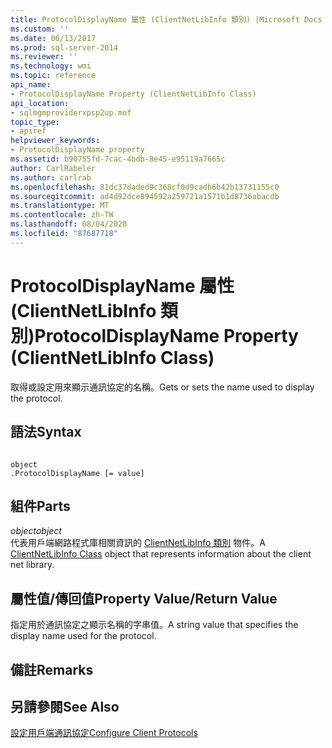 ```yaml
---
title: ProtocolDisplayName 屬性 (ClientNetLibInfo 類別) |Microsoft Docs
ms.custom: ''
ms.date: 06/13/2017
ms.prod: sql-server-2014
ms.reviewer: ''
ms.technology: wmi
ms.topic: reference
api_name:
- ProtocolDisplayName Property (ClientNetLibInfo Class)
api_location:
- sqlmgmproviderxpsp2up.mof
topic_type:
- apiref
helpviewer_keywords:
- ProtocolDisplayName property
ms.assetid: b90755fd-7cac-4bdb-8e45-e95119a7665c
author: CarlRabeler
ms.author: carlrab
ms.openlocfilehash: 81dc37daded9c368cf0d9cadb6b42b13731155c0
ms.sourcegitcommit: ad4d92dce894592a259721a1571b1d8736abacdb
ms.translationtype: MT
ms.contentlocale: zh-TW
ms.lasthandoff: 08/04/2020
ms.locfileid: "87687718"
---
```

# <a name="protocoldisplayname-property-clientnetlibinfo-class"></a><span data-ttu-id="14198-102">ProtocolDisplayName 屬性 (ClientNetLibInfo 類別)</span><span class="sxs-lookup"><span data-stu-id="14198-102">ProtocolDisplayName Property (ClientNetLibInfo Class)</span></span>
  <span data-ttu-id="14198-103">取得或設定用來顯示通訊協定的名稱。</span><span class="sxs-lookup"><span data-stu-id="14198-103">Gets or sets the name used to display the protocol.</span></span>  
  
## <a name="syntax"></a><span data-ttu-id="14198-104">語法</span><span class="sxs-lookup"><span data-stu-id="14198-104">Syntax</span></span>  
  
```  
  
object  
.ProtocolDisplayName [= value]  
```  
  
## <a name="parts"></a><span data-ttu-id="14198-105">組件</span><span class="sxs-lookup"><span data-stu-id="14198-105">Parts</span></span>  
 <span data-ttu-id="14198-106">*object*</span><span class="sxs-lookup"><span data-stu-id="14198-106">*object*</span></span>  
 <span data-ttu-id="14198-107">代表用戶端網路程式庫相關資訊的 [ClientNetLibInfo 類別](clientnetlibinfo-class.md) 物件。</span><span class="sxs-lookup"><span data-stu-id="14198-107">A [ClientNetLibInfo Class](clientnetlibinfo-class.md) object that represents information about the client net library.</span></span>  
  
## <a name="property-valuereturn-value"></a><span data-ttu-id="14198-108">屬性值/傳回值</span><span class="sxs-lookup"><span data-stu-id="14198-108">Property Value/Return Value</span></span>  
 <span data-ttu-id="14198-109">指定用於通訊協定之顯示名稱的字串值。</span><span class="sxs-lookup"><span data-stu-id="14198-109">A string value that specifies the display name used for the protocol.</span></span>  
  
## <a name="remarks"></a><span data-ttu-id="14198-110">備註</span><span class="sxs-lookup"><span data-stu-id="14198-110">Remarks</span></span>  
  
## <a name="see-also"></a><span data-ttu-id="14198-111">另請參閱</span><span class="sxs-lookup"><span data-stu-id="14198-111">See Also</span></span>  
 [<span data-ttu-id="14198-112">設定用戶端通訊協定</span><span class="sxs-lookup"><span data-stu-id="14198-112">Configure Client Protocols</span></span>](https://technet.microsoft.com/library/ms181035.aspx)  
  
  
